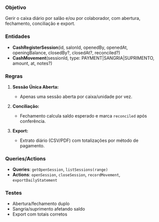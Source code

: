 ### Objetivo

Gerir o caixa diário por salão e/ou por colaborador, com abertura, fechamento, conciliação e export.

### Entidades

* **CashRegisterSession**(id, salonId, openedBy, openedAt, openingBalance, closedBy?, closedAt?, reconciled?)
* **CashMovement**(sessionId, type: PAYMENT|SANGRIA|SUPRIMENTO, amount, at, notes?)

### Regras

1. **Sessão Única Aberta:**

   * Apenas uma sessão aberta por caixa/unidade por vez.
2. **Conciliação:**

   * Fechamento calcula saldo esperado e marca `reconciled` após conferência.
3. **Export:**

   * Extrato diário (CSV/PDF) com totalizações por método de pagamento.

### Queries/Actions

* **Queries**: `getOpenSession`, `listSessions(range)`
* **Actions**: `openSession`, `closeSession`, `recordMovement`, `exportDailyStatement`

### Testes

* Abertura/fechamento duplo
* Sangria/suprimento afetando saldo
* Export com totais corretos